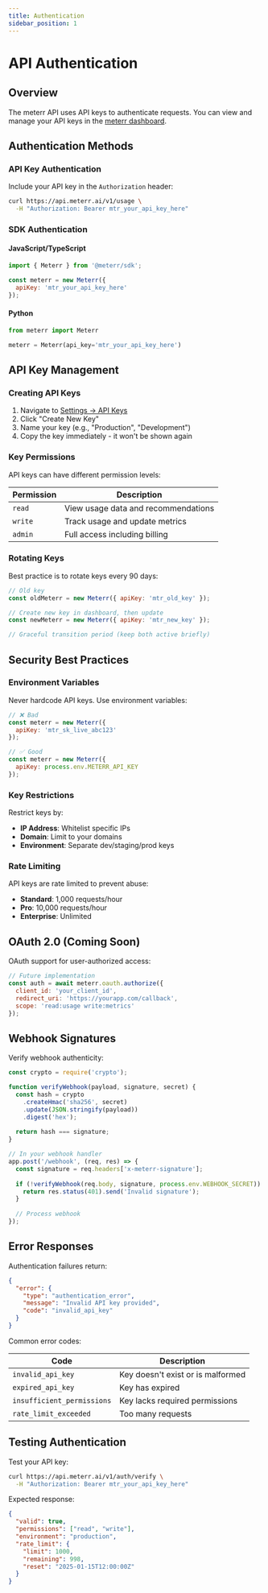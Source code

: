 ```yaml
---
title: Authentication
sidebar_position: 1
---
```


# API Authentication

## Overview

The meterr API uses API keys to authenticate requests. You can view and manage your API keys in the [meterr dashboard](https://app.meterr.ai/settings/api-keys).

## Authentication Methods

### API Key Authentication

Include your API key in the `Authorization` header:

```bash
curl https://api.meterr.ai/v1/usage \
  -H "Authorization: Bearer mtr_your_api_key_here"
```

### SDK Authentication

#### JavaScript/TypeScript

```javascript
import { Meterr } from '@meterr/sdk';

const meterr = new Meterr({
  apiKey: 'mtr_your_api_key_here'
});
```

#### Python

```python
from meterr import Meterr

meterr = Meterr(api_key='mtr_your_api_key_here')
```

## API Key Management

### Creating API Keys

1. Navigate to [Settings → API Keys](https://app.meterr.ai/settings/api-keys)
2. Click "Create New Key"
3. Name your key (e.g., "Production", "Development")
4. Copy the key immediately - it won't be shown again

### Key Permissions

API keys can have different permission levels:

| Permission | Description |
|------------|-------------|
| `read` | View usage data and recommendations |
| `write` | Track usage and update metrics |
| `admin` | Full access including billing |

### Rotating Keys

Best practice is to rotate keys every 90 days:

```javascript
// Old key
const oldMeterr = new Meterr({ apiKey: 'mtr_old_key' });

// Create new key in dashboard, then update
const newMeterr = new Meterr({ apiKey: 'mtr_new_key' });

// Graceful transition period (keep both active briefly)
```

## Security Best Practices

### Environment Variables

Never hardcode API keys. Use environment variables:

```javascript
// ❌ Bad
const meterr = new Meterr({
  apiKey: 'mtr_sk_live_abc123'
});

// ✅ Good
const meterr = new Meterr({
  apiKey: process.env.METERR_API_KEY
});
```

### Key Restrictions

Restrict keys by:

- **IP Address**: Whitelist specific IPs
- **Domain**: Limit to your domains
- **Environment**: Separate dev/staging/prod keys

### Rate Limiting

API keys are rate limited to prevent abuse:

- **Standard**: 1,000 requests/hour
- **Pro**: 10,000 requests/hour  
- **Enterprise**: Unlimited

## OAuth 2.0 (Coming Soon)

OAuth support for user-authorized access:

```javascript
// Future implementation
const auth = await meterr.oauth.authorize({
  client_id: 'your_client_id',
  redirect_uri: 'https://yourapp.com/callback',
  scope: 'read:usage write:metrics'
});
```

## Webhook Signatures

Verify webhook authenticity:

```javascript
const crypto = require('crypto');

function verifyWebhook(payload, signature, secret) {
  const hash = crypto
    .createHmac('sha256', secret)
    .update(JSON.stringify(payload))
    .digest('hex');
  
  return hash === signature;
}

// In your webhook handler
app.post('/webhook', (req, res) => {
  const signature = req.headers['x-meterr-signature'];
  
  if (!verifyWebhook(req.body, signature, process.env.WEBHOOK_SECRET)) {
    return res.status(401).send('Invalid signature');
  }
  
  // Process webhook
});
```

## Error Responses

Authentication failures return:

```json
{
  "error": {
    "type": "authentication_error",
    "message": "Invalid API key provided",
    "code": "invalid_api_key"
  }
}
```

Common error codes:

| Code | Description |
|------|-------------|
| `invalid_api_key` | Key doesn't exist or is malformed |
| `expired_api_key` | Key has expired |
| `insufficient_permissions` | Key lacks required permissions |
| `rate_limit_exceeded` | Too many requests |

## Testing Authentication

Test your API key:

```bash
curl https://api.meterr.ai/v1/auth/verify \
  -H "Authorization: Bearer mtr_your_api_key_here"
```

Expected response:

```json
{
  "valid": true,
  "permissions": ["read", "write"],
  "environment": "production",
  "rate_limit": {
    "limit": 1000,
    "remaining": 998,
    "reset": "2025-01-15T12:00:00Z"
  }
}
```